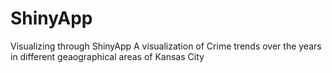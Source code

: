 # ShinyApp
Visualizing through ShinyApp
A visualization of Crime trends over the years in different geaographical areas of Kansas City
